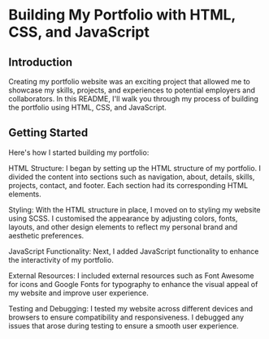 # Building My Portfolio with HTML, CSS, and JavaScript

## Introduction

Creating my portfolio website was an exciting project that allowed me to showcase my skills, projects, and experiences to potential employers and collaborators. In this README, I'll walk you through my process of building the portfolio using HTML, CSS, and JavaScript.

## Getting Started

Here's how I started building my portfolio:

HTML Structure: I began by setting up the HTML structure of my portfolio. I divided the content into sections such as navigation, about, details, skills, projects, contact, and footer. Each section had its corresponding HTML elements.

Styling: With the HTML structure in place, I moved on to styling my website using SCSS. I customised the appearance by adjusting colors, fonts, layouts, and other design elements to reflect my personal brand and aesthetic preferences.

JavaScript Functionality: Next, I added JavaScript functionality to enhance the interactivity of my portfolio.

External Resources: I included external resources such as Font Awesome for icons and Google Fonts for typography to enhance the visual appeal of my website and improve user experience.

Testing and Debugging: I tested my website across different devices and browsers to ensure compatibility and responsiveness. I debugged any issues that arose during testing to ensure a smooth user experience.
